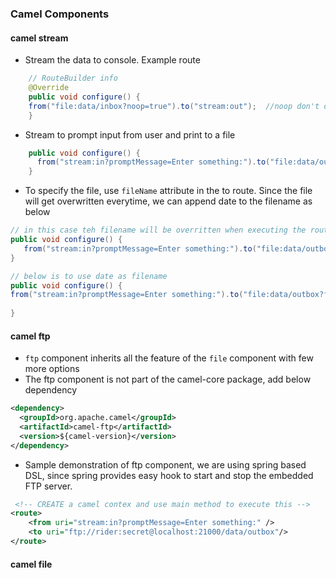 ### Camel Components
#### camel stream
  - Stream the data to console. Example route
```java
    // RouteBuilder info
    @Override
    public void configure() {
    from("file:data/inbox?noop=true").to("stream:out");  //noop don't delete the original file from input directory
    }
```
  - Stream to prompt input from user and print to a file
```java
    public void configure() {
      from("stream:in?promptMessage=Enter something:").to("file:data/outbox"); //The file name is not specified in here so a UID format file name will be created
    }
```
  - To specify the file, use `fileName` attribute in the to route. Since the file will get overwritten everytime, we can append date to the filename as below
```java
// in this case teh filename will be overritten when executing the route again
public void configure() {
   from("stream:in?promptMessage=Enter something:").to("file:data/outbox?fileName=userprompt.txt");
}

// below is to use date as filename
public void configure() {
from("stream:in?promptMessage=Enter something:").to("file:data/outbox?fileName=${date:now:yyyyMMdd-hh:mm:ss}.txt"); //filename will be the format 
                                                                               // date format can be any format supported by the java.txtSimpleDateFormat.
}
```
#### camel ftp
   - `ftp` component inherits all the feature of the `file` component with few more options
   - The ftp component is not part of the camel-core package, add below dependency
```xml
<dependency>
  <groupId>org.apache.camel</groupId>
  <artifactId>camel-ftp</artifactId>
  <version>${camel-version}</version>
</dependency>
```
- Sample demonstration of ftp component, we are using spring based DSL, since spring provides easy hook to start and stop the embedded FTP server.
```xml
 <!-- CREATE a camel contex and use main method to execute this -->
<route>
    <from uri="stream:in?promptMessage=Enter something:" />
    <to uri="ftp://rider:secret@localhost:21000/data/outbox"/>
</route>
```

#### camel file

